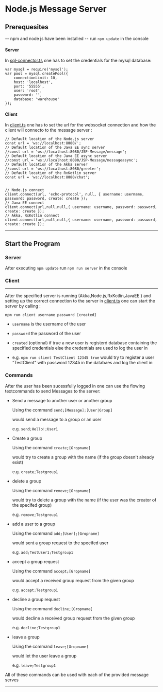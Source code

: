 # Node.js Message Server

## Prerequesites
-- npm and node js have been installed
-- run `npm update` in the console 
#### Server
In [sql-connector.ts](./src/Server/sql-connector.ts#L5) one has to set the credentials for the mysql database:
```
var mysql = require('mysql');
var pool = mysql.createPool({
    connectionLimit: 10,
    host: 'localhost',
    port: '55555',
    user: 'root',
    password: '',
    database: 'warehouse'
});
```
#### Client
In [client.ts](./src/Client/client.ts#L117) one has to set the url for the websocket connection and how the client will connecto to the message server :
```
// Default location of the Node.js server
const url = 'ws://localhost:8080/'; 
// Default location of the Java EE sync server
//const url = 'ws://localhost:8080/JSP-Message/message'; 
// Default location of the Java EE async server
//const url = 'ws://localhost:8080/JSP-Message/messageasync'; 
// Default location of the Akka server
//const url = 'ws://localhost:8080/greeter'; 
// Default location of the RxKotlin server
const url = 'ws://localhost:8080/chat';


// Node.js connect
client.connect(url, 'echo-protocol', null, { username: username, password: password, create: create });
// Java EE connect
client.connect(url,null,null,{ username: username, password: password, create: create }); 
// Akka, RxKotlin connect
client.connect(url,null,null,{ username: username, password: password, create: create }); 
```
---
## Start the Program
### Server
After executing `npm update` run `npm run server` in the console 
### Client
---
After the specified server is running (Akka,Node.js,RxKotlin,JavaEE ) and setting up the correct connection to the server in [client.ts](./src/Client/client.ts#L117) one can start the server by calling :

``npm run client username password [created]``

- `username` is the username of the user 
- `password` the password of the user
- `created` (optional) if true a new user is registerd database containing the specified credentials else the credentials are used to log the user in 

- e.g. ``npm run client TestClient 12345 true`` would try to register a user "TestClient" with password 12345 in the databaes and log the client in

### Commands
After the user has been sucessfully logged in one can use the flowing textcommands to send Messages to the server:

- Send a message to another user or another group

  Using the command  ``send;[Message];[User|Group]``

  would send a message to a group or an user  

  e.g. ``send;Hello!;User1``
- Create a group

  Using the command  ``create;[Gropname]`` 

  would try to create a group with the name (if the group doesn't already exist)

  e.g. ``create;Testgroup1``
- delete a group

  Using the command  ``remove;[Gropname]``

  would try to delete a group with the name (if the user was the creator of the specifed group)

  e.g. ``remove;Testgroup1``
- add a user to a group

  Using the command  ``add;[User];[Gropname]``

  would sent a group request to the specifed user

  e.g. ``add;TestUser1;Testgroup1``
- accept a group request

  Using the command  ``accept;[Gropname]``

  would accept a received group request from the given group

  e.g. ``accept;Testgroup1``

- decline a group request

  Using the command  ``decline;[Gropname]``

  would decline a received group request from the given group

  e.g. ``decline;Testgroup1`` 

- leave a group

  Using the command  ``leave;[Gropname]``

  would let the user leave a group

  e.g. ``leave;Testgroup1`` 

All of these commands can be used with each of the provided message serves

---
